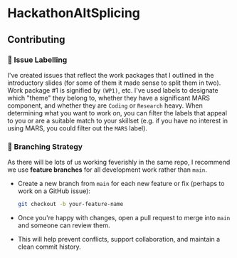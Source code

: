 # HackathonAltSplicing

## Contributing

### 🔖 Issue Labelling

I've created issues that reflect the work packages that I outlined in the introductory slides (for some of them it made sense to split them in two). Work package #1 is signified by `(WP1)`, etc. I've used labels to designate which "theme" they belong to, whether they have a significant MARS component, and whether they are `Coding` or `Research` heavy. When determining what you want to work on, you can filter the labels that appeal to you or are a suitable match to your skillset (e.g. if you have no interest in using MARS, you could filter out the `MARS` label).

### 🔀 Branching Strategy

As there will be lots of us working feverishly in the same repo, I recommend we use **feature branches** for all development work rather than `main`.  

- Create a new branch from `main` for each new feature or fix (perhaps to work on a GitHub issue):  
  ```bash
  git checkout -b your-feature-name
  ```
- Once you're happy with changes, open a pull request to merge into `main` and someone can review them.

- This will help prevent conflicts, support collaboration, and maintain a clean commit history.
